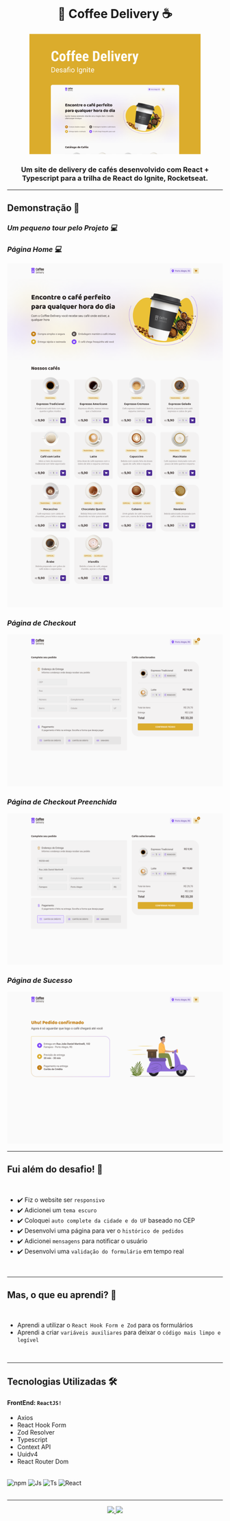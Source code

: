 <h1 align="center">🥤 Coffee Delivery ☕</h1>

<div align="center">
 <img src="./github/Capa.png" width="400px" alt="Home Image"/>
</div>

<h3 align="center">Um site de delivery de cafés desenvolvido com React + Typescript para a trilha de React do Ignite, Rocketseat.</h3>

---

<h2>Demonstração 🎥</h2>

_<h3>Um pequeno tour pelo Projeto 💻</h3>_

_<h3>Página Home 💻</h3>_
<img src='./github/Coffee Delivery - Home.png' alt=''/>

_<h3>Página de Checkout</h3>_
<img src='./github/Coffee Delivery - Checkout.png' alt=''/>

_<h3>Página de Checkout Preenchida</h3>_
<img src='./github/Coffee Delivery - Checkout Filled.png' alt=''/>
_<h3>Página de Sucesso</h3>_
<img src='./github/Coffee Delivery - Success.png' alt=''/>
<br>

---

<h2>Fui além do desafio! 🚀</h2>

<br>

- ✔️ Fiz o website ser `responsivo`
- ✔️ Adicionei um `tema escuro`
- ✔️ Coloquei `auto complete da cidade e do UF` baseado no CEP
- ✔️ Desenvolvi uma página para ver o `histórico de pedidos`
- ✔️ Adicionei `mensagens` para notificar o usuário
- ✔️ Desenvolvi uma `validação do formulário` em tempo real

<br>

---

<h2>Mas, o que eu aprendi? 🤔</h2>

<br>

- Aprendi a utilizar o `React Hook Form e Zod` para os formulários
- Aprendi a criar `variáveis auxiliares` para deixar o `código mais limpo e legível`

<br>

---

<h2>Tecnologias Utilizadas 🛠</h2>

#### FrontEnd: `ReactJS!`

- Axios
- React Hook Form
- Zod Resolver
- Typescript
- Context API
- Uuidv4
- React Router Dom

<div style="display: inline_block"><br>
  <img align="center" alt="npm" height="35" width="45" src="https://cdn.jsdelivr.net/gh/devicons/devicon/icons/npm/npm-original-wordmark.svg" />
  <img align="center" alt="Js" height="35" width="45"  src="https://cdn.jsdelivr.net/gh/devicons/devicon/icons/javascript/javascript-plain.svg">
  <img align="center" alt="Ts" height="35" width="45" src="https://cdn.jsdelivr.net/gh/devicons/devicon/icons/typescript/typescript-plain.svg">
  <img align="center" alt="React" height="35" width="45" src="https://cdn.jsdelivr.net/gh/devicons/devicon/icons/react/react-original.svg">
 </div>
<br>

---

<div id="footer" align="center">
  <a href="https://www.linkedin.com/in/ruan-ferreira-s/" target="_blank">
    <img src="https://img.shields.io/badge/-LinkedIn-%230077B5?style=for-the-badge&logo=linkedin&logoColor=white" target="_blank">
  </a>
  <a href = "mailto:ruan4f@gmail.com">
    <img src="https://img.shields.io/badge/-Gmail-%23333?style=for-the-badge&logo=gmail&logoColor=white" target="_blank">
  </a>
</div>
